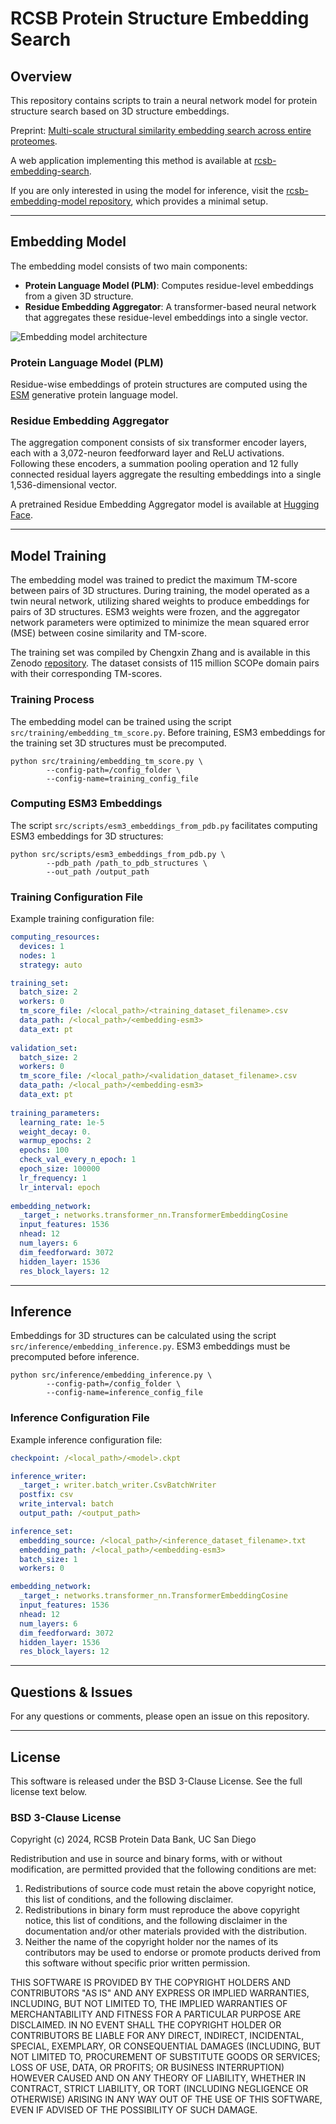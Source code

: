# RCSB Protein Structure Embedding Search

## Overview
This repository contains scripts to train a neural network model for protein structure search based on 3D structure embeddings.

Preprint: [Multi-scale structural similarity embedding search across entire proteomes](https://www.biorxiv.org/content/10.1101/2025.02.28.640875v1).

A web application implementing this method is available at [rcsb-embedding-search](http://embedding-search.rcsb.org).

If you are only interested in using the model for inference, visit the [rcsb-embedding-model repository](https://github.com/rcsb/rcsb-embedding-model), which provides a minimal setup.

---

## Embedding Model
The embedding model consists of two main components:

- **Protein Language Model (PLM)**: Computes residue-level embeddings from a given 3D structure.
- **Residue Embedding Aggregator**: A transformer-based neural network that aggregates these residue-level embeddings into a single vector.

![Embedding model architecture](assets/embedding-model-architecture.png)

### **Protein Language Model (PLM)**
Residue-wise embeddings of protein structures are computed using the [ESM](https://www.evolutionaryscale.ai/) generative protein language model.

### **Residue Embedding Aggregator**
The aggregation component consists of six transformer encoder layers, each with a 3,072-neuron feedforward layer and ReLU activations. Following these encoders, a summation pooling operation and 12 fully connected residual layers aggregate the resulting embeddings into a single 1,536-dimensional vector.

A pretrained Residue Embedding Aggregator model is available at [Hugging Face](https://huggingface.co/jseguramora/rcsb-embedding-model/resolve/main/rcsb-embedding-model.pt).

---

## Model Training
The embedding model was trained to predict the maximum TM-score between pairs of 3D structures. During training, the model operated as a twin neural network, utilizing shared weights to produce embeddings for pairs of 3D structures. ESM3 weights were frozen, and the aggregator network parameters were optimized to minimize the mean squared error (MSE) between cosine similarity and TM-score.

The training set was compiled by Chengxin Zhang and is available in this Zenodo [repository](https://zenodo.org/records/7324964). The dataset consists of 115 million SCOPe domain pairs with their corresponding TM-scores.

### **Training Process**
The embedding model can be trained using the script `src/training/embedding_tm_score.py`. Before training, ESM3 embeddings for the training set 3D structures must be precomputed.

```shell
python src/training/embedding_tm_score.py \
        --config-path=/config_folder \
        --config-name=training_config_file
```

### **Computing ESM3 Embeddings**
The script `src/scripts/esm3_embeddings_from_pdb.py` facilitates computing ESM3 embeddings for 3D structures:

```shell
python src/scripts/esm3_embeddings_from_pdb.py \
        --pdb_path /path_to_pdb_structures \
        --out_path /output_path
```

### **Training Configuration File**
Example training configuration file:

```yaml
computing_resources:
  devices: 1
  nodes: 1
  strategy: auto

training_set:
  batch_size: 2
  workers: 0
  tm_score_file: /<local_path>/<training_dataset_filename>.csv
  data_path: /<local_path>/<embedding-esm3>
  data_ext: pt
  
validation_set:
  batch_size: 2
  workers: 0
  tm_score_file: /<local_path>/<validation_dataset_filename>.csv
  data_path: /<local_path>/<embedding-esm3>
  data_ext: pt
  
training_parameters:
  learning_rate: 1e-5
  weight_decay: 0.
  warmup_epochs: 2
  epochs: 100
  check_val_every_n_epoch: 1
  epoch_size: 100000
  lr_frequency: 1
  lr_interval: epoch
  
embedding_network:
  _target_: networks.transformer_nn.TransformerEmbeddingCosine
  input_features: 1536
  nhead: 12
  num_layers: 6
  dim_feedforward: 3072
  hidden_layer: 1536
  res_block_layers: 12
```

---

## Inference
Embeddings for 3D structures can be calculated using the script `src/inference/embedding_inference.py`. ESM3 embeddings must be precomputed before inference.

```shell
python src/inference/embedding_inference.py \
        --config-path=/config_folder \
        --config-name=inference_config_file
```

### **Inference Configuration File**
Example inference configuration file:

```yaml
checkpoint: /<local_path>/<model>.ckpt

inference_writer:
  _target_: writer.batch_writer.CsvBatchWriter
  postfix: csv
  write_interval: batch
  output_path: /<output_path>

inference_set:
  embedding_source: /<local_path>/<inference_dataset_filename>.txt
  embedding_path: /<local_path>/<embedding-esm3>
  batch_size: 1
  workers: 0

embedding_network:
  _target_: networks.transformer_nn.TransformerEmbeddingCosine
  input_features: 1536
  nhead: 12
  num_layers: 6
  dim_feedforward: 3072
  hidden_layer: 1536
  res_block_layers: 12
```

---

## Questions & Issues
For any questions or comments, please open an issue on this repository.

---

## License
This software is released under the BSD 3-Clause License. See the full license text below.

### BSD 3-Clause License

Copyright (c) 2024, RCSB Protein Data Bank, UC San Diego

Redistribution and use in source and binary forms, with or without modification, are permitted provided that the following conditions are met:

1. Redistributions of source code must retain the above copyright notice, this list of conditions, and the following disclaimer.
2. Redistributions in binary form must reproduce the above copyright notice, this list of conditions, and the following disclaimer in the documentation and/or other materials provided with the distribution.
3. Neither the name of the copyright holder nor the names of its contributors may be used to endorse or promote products derived from this software without specific prior written permission.

THIS SOFTWARE IS PROVIDED BY THE COPYRIGHT HOLDERS AND CONTRIBUTORS "AS IS" AND ANY EXPRESS OR IMPLIED WARRANTIES, INCLUDING, BUT NOT LIMITED TO, THE IMPLIED WARRANTIES OF MERCHANTABILITY AND FITNESS FOR A PARTICULAR PURPOSE ARE DISCLAIMED. IN NO EVENT SHALL THE COPYRIGHT HOLDER OR CONTRIBUTORS BE LIABLE FOR ANY DIRECT, INDIRECT, INCIDENTAL, SPECIAL, EXEMPLARY, OR CONSEQUENTIAL DAMAGES (INCLUDING, BUT NOT LIMITED TO, PROCUREMENT OF SUBSTITUTE GOODS OR SERVICES; LOSS OF USE, DATA, OR PROFITS; OR BUSINESS INTERRUPTION) HOWEVER CAUSED AND ON ANY THEORY OF LIABILITY, WHETHER IN CONTRACT, STRICT LIABILITY, OR TORT (INCLUDING NEGLIGENCE OR OTHERWISE) ARISING IN ANY WAY OUT OF THE USE OF THIS SOFTWARE, EVEN IF ADVISED OF THE POSSIBILITY OF SUCH DAMAGE.


